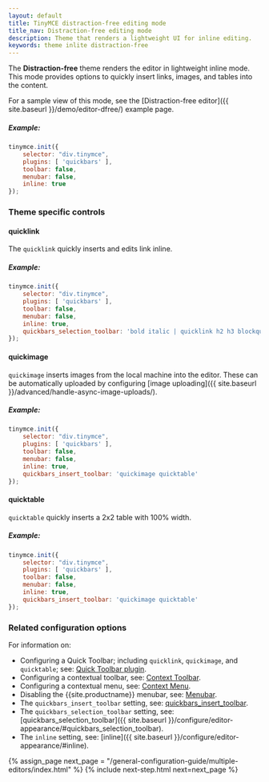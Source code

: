 ```yaml
---
layout: default
title: TinyMCE distraction-free editing mode
title_nav: Distraction-free editing mode
description: Theme that renders a lightweight UI for inline editing.
keywords: theme inlite distraction-free
---
```


The **Distraction-free** theme renders the editor in lightweight inline mode. This mode provides options to quickly insert links, images, and tables into the content.

For a sample view of this mode, see the [Distraction-free editor]({{ site.baseurl }}/demo/editor-dfree/) example page.

##### Example:

```js
tinymce.init({
    selector: "div.tinymce",
    plugins: [ 'quickbars' ],
    toolbar: false,
    menubar: false,
    inline: true
});
```

### Theme specific controls

#### quicklink

The `quicklink` quickly inserts and edits link inline.

##### Example:

```js
tinymce.init({
    selector: "div.tinymce",
    plugins: [ 'quickbars' ],
    toolbar: false,
    menubar: false,
    inline: true,
    quickbars_selection_toolbar: 'bold italic | quicklink h2 h3 blockquote'
});
```

#### quickimage

`quickimage` inserts images from the local machine into the editor. These can be automatically uploaded by configuring [image uploading]({{ site.baseurl }}/advanced/handle-async-image-uploads/).

##### Example:

```js
tinymce.init({
    selector: "div.tinymce",
    plugins: [ 'quickbars' ],
    toolbar: false,
    menubar: false,
    inline: true,
    quickbars_insert_toolbar: 'quickimage quicktable'
});
```

#### quicktable

`quicktable` quickly inserts a 2x2 table with 100% width.

##### Example:

```js
tinymce.init({
    selector: "div.tinymce",
    plugins: [ 'quickbars' ],
    toolbar: false,
    menubar: false,
    inline: true,
    quickbars_insert_toolbar: 'quickimage quicktable'
});
```

### Related configuration options

For information on:
* Configuring a Quick Toolbar; including `quicklink`, `quickimage`, and `quicktable`; see: [Quick Toolbar plugin]({{site.baseurl}}/plugins/quickbars/).
* Configuring a contextual toolbar, see: [Context Toolbar]({{site.baseurl}}/ui-components/contexttoolbar/).
* Configuring a contextual menu, see: [Context Menu]({{site.baseurl}}/ui-components/contextmenu/).
* Disabling the {{site.productname}} menubar, see: [Menubar]({{site.baseurl}}/configure/editor-appearance/#menubar).
* The `quickbars_insert_toolbar` setting, see: [quickbars_insert_toolbar]({{site.baseurl}}/configure/editor-appearance/#quickbars_insert_toolbar/).
* The `quickbars_selection_toolbar` setting, see: [quickbars_selection_toolbar]({{ site.baseurl }}/configure/editor-appearance/#quickbars_selection_toolbar).
* The `inline` setting, see: [inline]({{ site.baseurl }}/configure/editor-appearance/#inline).

{% assign_page next_page = "/general-configuration-guide/multiple-editors/index.html" %}
{% include next-step.html next=next_page %}
